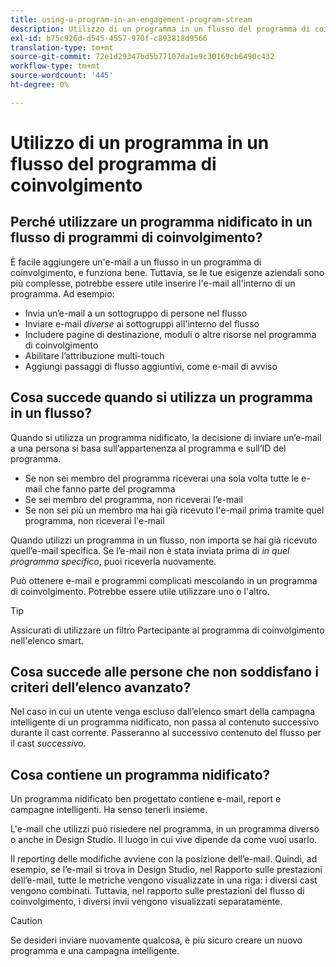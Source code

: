 ```yaml
---
title: using-a-program-in-an-engagement-program-stream
description: Utilizzo di un programma in un flusso del programma di coinvolgimento
exl-id: b75c926d-d545-4557-970f-c893818d9566
translation-type: tm+mt
source-git-commit: 72e1d29347bd5b77107da1e9c30169cb6490c432
workflow-type: tm+mt
source-wordcount: '445'
ht-degree: 0%

---
```


# Utilizzo di un programma in un flusso del programma di coinvolgimento

## Perché utilizzare un programma nidificato in un flusso di programmi di coinvolgimento?

È facile aggiungere un&#39;e-mail a un flusso in un programma di coinvolgimento, e funziona bene. Tuttavia, se le tue esigenze aziendali sono più complesse, potrebbe essere utile inserire l&#39;e-mail all&#39;interno di un programma. Ad esempio:

* Invia un’e-mail a un sottogruppo di persone nel flusso
* Inviare e-mail _diverse_ ai sottogruppi all&#39;interno del flusso
* Includere pagine di destinazione, moduli o altre risorse nel programma di coinvolgimento
* Abilitare l’attribuzione multi-touch
* Aggiungi passaggi di flusso aggiuntivi, come e-mail di avviso

## Cosa succede quando si utilizza un programma in un flusso?

Quando si utilizza un programma nidificato, la decisione di inviare un’e-mail a una persona si basa sull’appartenenza al programma e sull’ID del programma.

* Se non sei membro del programma riceverai una sola volta tutte le e-mail che fanno parte del programma
* Se sei membro del programma, non riceverai l’e-mail
* Se non sei più un membro ma hai già ricevuto l&#39;e-mail prima tramite quel programma, non riceverai l&#39;e-mail

Quando utilizzi un programma in un flusso, non importa se hai già ricevuto quell’e-mail specifica. Se l’e-mail non è stata inviata prima di _in quel programma specifico_, puoi riceverla nuovamente.

Può ottenere e-mail e programmi complicati mescolando in un programma di coinvolgimento. Potrebbe essere utile utilizzare uno o l&#39;altro.

>[!TIP]
>
>Assicurati di utilizzare un filtro Partecipante al programma di coinvolgimento nell&#39;elenco smart.

## Cosa succede alle persone che non soddisfano i criteri dell’elenco avanzato?

Nel caso in cui un utente venga escluso dall’elenco smart della campagna intelligente di un programma nidificato, non passa al contenuto successivo durante il cast corrente. Passeranno al successivo contenuto del flusso per il cast _successivo_.

## Cosa contiene un programma nidificato?

Un programma nidificato ben progettato contiene e-mail, report e campagne intelligenti. Ha senso tenerli insieme.

L&#39;e-mail che utilizzi può risiedere nel programma, in un programma diverso o anche in Design Studio. Il luogo in cui vive dipende da come vuoi usarlo.

Il reporting delle modifiche avviene con la posizione dell’e-mail. Quindi, ad esempio, se l’e-mail si trova in Design Studio, nel Rapporto sulle prestazioni dell’e-mail, tutte le metriche vengono visualizzate in una riga: i diversi cast vengono combinati. Tuttavia, nel rapporto sulle prestazioni del flusso di coinvolgimento, i diversi invii vengono visualizzati separatamente.

>[!CAUTION]
>
>Se desideri inviare nuovamente qualcosa, è più sicuro creare un nuovo programma e una campagna intelligente.

